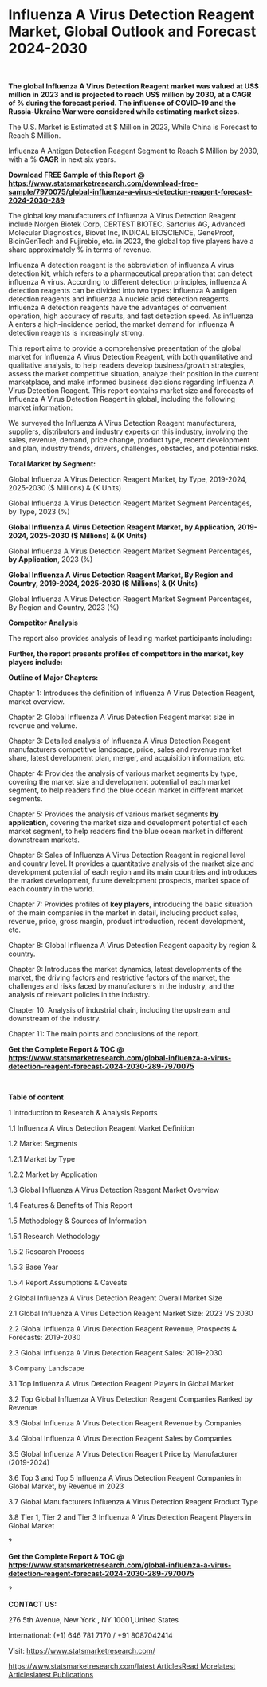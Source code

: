 <h1>Influenza A Virus Detection Reagent Market, Global Outlook and Forecast 2024-2030</h1><br/><p><strong>The global Influenza A Virus Detection Reagent market was valued at US$ million in 2023 and is projected to reach US$ million by 2030, at a <strong>CAGR</strong> of % during the forecast period. The influence of COVID-19 and the Russia-Ukraine War were considered while estimating market sizes.</strong></p>
 
 
 
 <p>The U.S. Market is Estimated at $ Million in 2023, While China is Forecast to Reach $ Million.</p>
 
 
 
 <p>Influenza A Antigen Detection Reagent Segment to Reach $ Million by 2030, with a % <strong>CAGR</strong> in next six years.</p>
 
 
 
 <p><strong>Download FREE Sample of this Report @ <a href="https://www.statsmarketresearch.com/download-free-sample/7970075/global-influenza-a-virus-detection-reagent-forecast-2024-2030-289">https://www.statsmarketresearch.com/download-free-sample/7970075/global-influenza-a-virus-detection-reagent-forecast-2024-2030-289</a></strong></p>
 
 
 
 <p>The global key manufacturers of Influenza A Virus Detection Reagent include Norgen Biotek Corp, CERTEST BIOTEC, Sartorius AG, Advanced Molecular Diagnostics, Biovet Inc, INDICAL BIOSCIENCE, GeneProof, BioinGenTech and Fujirebio, etc. in 2023, the global top five players have a share approximately % in terms of revenue.</p>
 
 
 
 <p>Influenza A detection reagent is the abbreviation of influenza A virus detection kit, which refers to a pharmaceutical preparation that can detect influenza A virus. According to different detection principles, influenza A detection reagents can be divided into two types: influenza A antigen detection reagents and influenza A nucleic acid detection reagents. Influenza A detection reagents have the advantages of convenient operation, high accuracy of results, and fast detection speed. As influenza A enters a high-incidence period, the market demand for influenza A detection reagents is increasingly strong.</p>
 
 
 
 <p>This report aims to provide a comprehensive presentation of the global market for Influenza A Virus Detection Reagent, with both quantitative and qualitative analysis, to help readers develop business/growth strategies, assess the market competitive situation, analyze their position in the current marketplace, and make informed business decisions regarding Influenza A Virus Detection Reagent. This report contains market size and forecasts of Influenza A Virus Detection Reagent in global, including the following market information:</p>
 
 
 
 <p>We surveyed the Influenza A Virus Detection Reagent manufacturers, suppliers, distributors and industry experts on this industry, involving the sales, revenue, demand, price change, product type, recent development and plan, industry trends, drivers, challenges, obstacles, and potential risks.</p>
 
 
 
 <p><strong>Total Market by Segment:</strong></p>
 
 
 
 <p>Global Influenza A Virus Detection Reagent Market, by Type, 2019-2024, 2025-2030 ($ Millions) & (K Units)</p>
 
 
 
 <p>Global Influenza A Virus Detection Reagent Market Segment Percentages, by Type, 2023 (%)</p>
 
 
 
 <p><strong>Global Influenza A Virus Detection Reagent Market, <strong>by Application</strong>, 2019-2024, 2025-2030 ($ Millions) & (K Units)</strong></p>
 
 
 
 <p>Global Influenza A Virus Detection Reagent Market Segment Percentages, <strong>by Application</strong>, 2023 (%)</p>
 
 
 
 <p><strong>Global Influenza A Virus Detection Reagent Market, By Region and Country, 2019-2024, 2025-2030 ($ Millions) & (K Units)</strong></p>
 
 
 
 <p>Global Influenza A Virus Detection Reagent Market Segment Percentages, By Region and Country, 2023 (%)</p>
 
 
 
 <p><strong>Competitor Analysis</strong></p>
 
 
 
 <p>The report also provides analysis of leading market participants including:</p>
 
 
 
 <p><strong>Further, the report presents profiles of competitors in the market, <strong>key players</strong> include:</strong></p>
 
 
 
 <p><strong>Outline of Major Chapters:</strong></p>
 
 
 
 <p>Chapter 1: Introduces the definition of Influenza A Virus Detection Reagent, market overview.</p>
 
 
 
 <p>Chapter 2: Global Influenza A Virus Detection Reagent market size in revenue and volume.</p>
 
 
 
 <p>Chapter 3: Detailed analysis of Influenza A Virus Detection Reagent manufacturers competitive landscape, price, sales and revenue market share, latest development plan, merger, and acquisition information, etc.</p>
 
 
 
 <p>Chapter 4: Provides the analysis of various market segments by type, covering the market size and development potential of each market segment, to help readers find the blue ocean market in different market segments.</p>
 
 
 
 <p>Chapter 5: Provides the analysis of various market segments <strong>by application</strong>, covering the market size and development potential of each market segment, to help readers find the blue ocean market in different downstream markets.</p>
 
 
 
 <p>Chapter 6: Sales of Influenza A Virus Detection Reagent in regional level and country level. It provides a quantitative analysis of the market size and development potential of each region and its main countries and introduces the market development, future development prospects, market space of each country in the world.</p>
 
 
 
 <p>Chapter 7: Provides profiles of <strong>key players</strong>, introducing the basic situation of the main companies in the market in detail, including product sales, revenue, price, gross margin, product introduction, recent development, etc.</p>
 
 
 
 <p>Chapter 8: Global Influenza A Virus Detection Reagent capacity by region & country.</p>
 
 
 
 <p>Chapter 9: Introduces the market dynamics, latest developments of the market, the driving factors and restrictive factors of the market, the challenges and risks faced by manufacturers in the industry, and the analysis of relevant policies in the industry.</p>
 
 
 
 <p>Chapter 10: Analysis of industrial chain, including the upstream and downstream of the industry.</p>
 
 
 
 <p>Chapter 11: The main points and conclusions of the report.</p>
 
 
 
 <div><b>Get the Complete Report & TOC @ <a href="https://www.statsmarketresearch.com/global-influenza-a-virus-detection-reagent-forecast-2024-2030-289-7970075">https://www.statsmarketresearch.com/global-influenza-a-virus-detection-reagent-forecast-2024-2030-289-7970075</a></b></div>
 
 
 
 <p><br />
 
 <b>Table of content</b></p>
 
 
 
 <p>1 Introduction to Research & Analysis Reports<br />
 
 1.1 Influenza A Virus Detection Reagent Market Definition<br />
 
 1.2 Market Segments<br />
 
 1.2.1 Market by Type<br />
 
 1.2.2 Market by Application<br />
 
 1.3 Global Influenza A Virus Detection Reagent Market Overview<br />
 
 1.4 Features & Benefits of This Report<br />
 
 1.5 Methodology & Sources of Information<br />
 
 1.5.1 Research Methodology<br />
 
 1.5.2 Research Process<br />
 
 1.5.3 Base Year<br />
 
 1.5.4 Report Assumptions & Caveats<br />
 
 2 Global Influenza A Virus Detection Reagent Overall Market Size<br />
 
 2.1 Global Influenza A Virus Detection Reagent Market Size: 2023 VS 2030<br />
 
 2.2 Global Influenza A Virus Detection Reagent Revenue, Prospects & Forecasts: 2019-2030<br />
 
 2.3 Global Influenza A Virus Detection Reagent Sales: 2019-2030<br />
 
 3 Company Landscape<br />
 
 3.1 Top Influenza A Virus Detection Reagent Players in Global Market<br />
 
 3.2 Top Global Influenza A Virus Detection Reagent Companies Ranked by Revenue<br />
 
 3.3 Global Influenza A Virus Detection Reagent Revenue by Companies<br />
 
 3.4 Global Influenza A Virus Detection Reagent Sales by Companies<br />
 
 3.5 Global Influenza A Virus Detection Reagent Price by Manufacturer (2019-2024)<br />
 
 3.6 Top 3 and Top 5 Influenza A Virus Detection Reagent Companies in Global Market, by Revenue in 2023<br />
 
 3.7 Global Manufacturers Influenza A Virus Detection Reagent Product Type<br />
 
 3.8 Tier 1, Tier 2 and Tier 3 Influenza A Virus Detection Reagent Players in Global Market<br />
 
 ? </p>
 
 
 
 <div><b>Get the Complete Report & TOC @ <a href="https://www.statsmarketresearch.com/global-influenza-a-virus-detection-reagent-forecast-2024-2030-289-7970075">https://www.statsmarketresearch.com/global-influenza-a-virus-detection-reagent-forecast-2024-2030-289-7970075</a></b></div>
 
 
 
 <p>? </p>
 
 
 
 <p><b>CONTACT US:</b><br />
 
 276 5th Avenue, New York , NY 10001,United States<br />
 
 International: (+1) 646 781 7170 / +91 8087042414<br />
 
 Visit: <a href="https://www.statsmarketresearch.com/">https://www.statsmarketresearch.com/</a><br />
 
 <a href="https://gyeongbokgung.com">https://www.statsmarketresearch.com/</a><a href="https://hallyeomaritime.com">latest Articles</a><a href="https://jingwansa.com">Read More</a><a href="https://nguoiviet.jp/">latest Articles</a><a href="https://www.intelmarketresearch.com/">latest Publications</a></p>